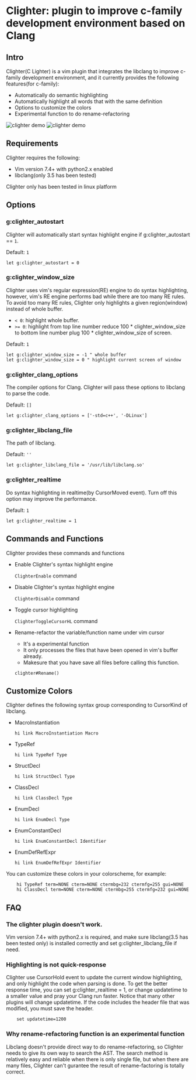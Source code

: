 # Clighter: plugin to improve c-family development environment based on Clang

## Intro

Clighter(C Lighter) is a vim plugin that integrates the libclang to improve c-family development environment,
and it currently provides the following features(for c-family):

* Automatically do semantic highlighting
* Automatically highlight all words that with the same definition
* Options to customize the colors
* Experimental function to do rename-refactoring

![clighter demo](http://goo.gl/ivfipF "Enable Clighter")
![clighter demo](http://goo.gl/zq2Epq "Disable Clighter")

## Requirements

Clighter requires the following:

* Vim version 7.4+ with python2.x enabled
* libclang(only 3.5 has been tested)

Clighter only has been tested in linux platform

## Options

### g:clighter_autostart
Clighter will automatically start syntax highlight engine if g:clighter_autostart == `1`.

Default: `1`
```vim
let g:clighter_autostart = 0
```

### g:clighter_window_size

Clighter uses vim's regular expression(RE) engine to do syntax highlighting,
however, vim's RE engine performs bad while there are too many RE rules. To avoid too many RE rules,
Clighter only highlights a given region(window) instead of whole buffer.
	
* `< 0`: highlight whole buffer.
* `>= 0`: highlight from top line number reduce 100 * clighter_window_size to bottom line number plug 100 * clighter_window_size of screen.

Default: `1`
```vim
let g:clighter_window_size = -1 " whole buffer
let g:clighter_window_size = 0 " highlight current screen of window
```

### g:clighter_clang_options

The compiler options for Clang. Clighter will pass these options to libclang
to parse the code.

Default: `[]`
```vim
let g:clighter_clang_options = ['-std=c++', '-DLinux']
```

### g:clighter_libclang_file

The path of libclang.

Default: `''`
```vim
let g:clighter_libclang_file = '/usr/lib/libclang.so'
```
### g:clighter_realtime

Do syntax highlighting in realtime(by CursorMoved event). Turn off this option may improve the performance.

Default: `1`
```vim
let g:clighter_realtime = 1
```

## Commands and Functions

Clighter provides these commands and functions

* Enable Clighter's syntax highlight engine

	`ClighterEnable` command

* Disable Clighter's syntax highlight engine

	`ClighterDisable` command

* Toggle cursor highlighting

	`ClighterToggleCursorHL` command

* Rename-refactor the variable/function name under vim cursor
	* It's a experimental function
	* It only processes the files that have been opened in vim's buffer already.
	* Makesure that you have save all files before calling this function.

	`clighter#Rename()`


## Customize Colors

Clighter defines the following syntax group corresponding to CursorKind of libclang.

* MacroInstantiation
	```vim
	hi link MacroInstantiation Macro
	```

* TypeRef
	```vim
	hi link TypeRef Type
	```

* StructDecl
	```vim
	hi link StructDecl Type
	```

* ClassDecl
	```vim
	hi link ClassDecl Type
	```

* EnumDecl
	```vim
	hi link EnumDecl Type
	```

* EnumConstantDecl
	```vim
	hi link EnumConstantDecl Identifier
	```

* EnumDefRefExpr
	```vim
	hi link EnumDefRefExpr Identifier
	```

You can customize these colors in your colorscheme, for example:
```vim
	hi TypeRef term=NONE cterm=NONE ctermbg=232 ctermfg=255 gui=NONE
	hi ClassDecl term=NONE cterm=NONE ctermbg=255 ctermfg=232 gui=NONE
```


## FAQ

### The clighter plugin doesn't work.
Vim version 7.4+ with python2.x is required, and make sure libclang(3.5 has been tested only) is installed
correctly and set g:clighter_libclang_file if need.

### Highlighting is not quick-response
Clighter use CursorHold event to update the current window highlighting,
and only highlight the code when parsing is done. To get the better response
time, you can set g:clighter_realtime = 1, or change updatetime to a smaller
value and pray your Clang run faster. Notice that many other plugins will
change updatetime. If the code includes the header file that was modified,
you must save the header.
```vim
	set updatetime=1200
```
### Why rename-refactoring function is an experimental function
Libclang doesn't provide direct way to do rename-refactoring, so Clighter needs to
give its own way to search the AST. The search method is relatively easy and reliable when there
is only single file, but when there are many files, Clighter can't gurantee the result of
rename-factoring is totally correct.


[1]: http://goo.gl/ncGLYC
[2]: http://goo.gl/4QCv6O
